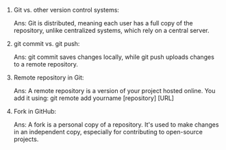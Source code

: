 1. Git vs. other version control systems:

    Ans: Git is distributed, meaning each user has a full copy of the repository, unlike centralized systems, which rely on a central server.

2. git commit vs. git push:

    Ans: git commit saves changes locally, while git push uploads changes to a remote repository.

3. Remote repository in Git:

    Ans: A remote repository is a version of your project hosted online. You add it using:
         git remote add yourname [repository] [URL]

4. Fork in GitHub:

    Ans: A fork is a personal copy of a repository. It's used to make changes in an independent copy, especially for contributing to open-source projects.
